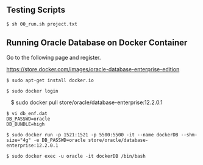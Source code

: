 ## Testing Scripts

    $ sh 00_run.sh project.txt

## Running Oracle Database on Docker Container

Go to the following page and register.

https://store.docker.com/images/oracle-database-enterprise-edition

    $ sudo apt-get install docker.io

    $ sudo docker login

    $ sudo docker pull store/oracle/database-enterprise:12.2.0.1

    $ vi db_enf.dat
    DB_PASSWD=oracle
    DB_BUNDLE=high

    $ sudo docker run -p 1521:1521 -p 5500:5500 -it --name dockerDB --shm-size="4g" -e DB_PASSWD=oracle store/oracle/database-enterprise:12.2.0.1

    $ sudo docker exec -u oracle -it dockerDB /bin/bash

